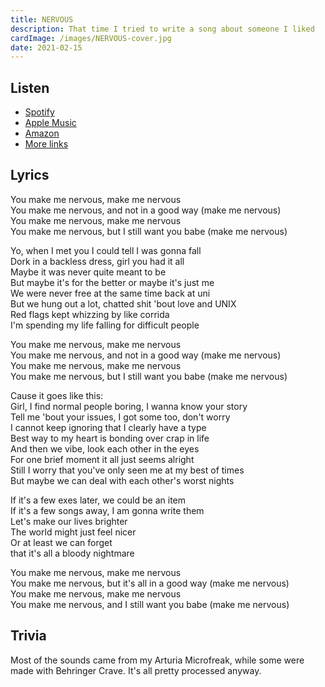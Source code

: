 ```yaml
---
title: NERVOUS
description: That time I tried to write a song about someone I liked
cardImage: /images/NERVOUS-cover.jpg
date: 2021-02-15
---
```


## Listen

* [Spotify](https://open.spotify.com/album/2qpKga7vuw4uyiWPkMkfQG)
* [Apple Music](https://music.apple.com/us/album/nervous-single/1554177594?uo=4)
* [Amazon](http://www.amazon.com/gp/product/B08WV9JR7P)
* [More links](https://distrokid.com/hyperfollow/filipwieland/nervous)

## Lyrics

You make me nervous, make me nervous\
You make me nervous, and not in a good way (make me nervous)\
You make me nervous, make me nervous\
You make me nervous, but I still want you babe (make me nervous)

Yo, when I met you I could tell I was gonna fall\
Dork in a backless dress, girl you had it all\
Maybe it was never quite meant to be\
But maybe it's for the better or maybe it's just me\
We were never free at the same time back at uni\
But we hung out a lot, chatted shit 'bout love and UNIX\
Red flags kept whizzing by like corrida\
I'm spending my life falling for difficult people

You make me nervous, make me nervous\
You make me nervous, and not in a good way (make me nervous)\
You make me nervous, make me nervous\
You make me nervous, but I still want you babe (make me nervous)

Cause it goes like this:\
Girl, I find normal people boring, I wanna know your story\
Tell me 'bout your issues, I got some too, don't worry\
I cannot keep ignoring that I clearly have a type\
Best way to my heart is bonding over crap in life\
And then we vibe, look each other in the eyes\
For one brief moment it all just seems alright\
Still I worry that you've only seen me at my best of times\
But maybe we can deal with each other's worst nights

If it's a few exes later, we could be an item\
If it's a few songs away, I am gonna write them\
Let's make our lives brighter\
The world might just feel nicer\
Or at least we can forget\
that it's all a bloody nightmare

You make me nervous, make me nervous\
You make me nervous, but it's all in a good way (make me nervous)\
You make me nervous, make me nervous\
You make me nervous, and I still want you babe (make me nervous)

## Trivia

Most of the sounds came from my Arturia Microfreak, while some were made with Behringer Crave.
It's all pretty processed anyway.